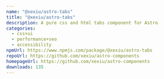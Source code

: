 ```yaml
---
name: "@xexiu/astro-tabs"
title: "@xexiu/astro-tabs"
description: A pure css and html tabs component for Astro
categories:
  - css+ui
  - performance+seo
  - accessibility
npmUrl: https://www.npmjs.com/package/@xexiu/astro-tabs
repoUrl: https://github.com/xexiu/astro-components
homepageUrl: https://github.com/xexiu/astro-components
downloads: 135
---
```

